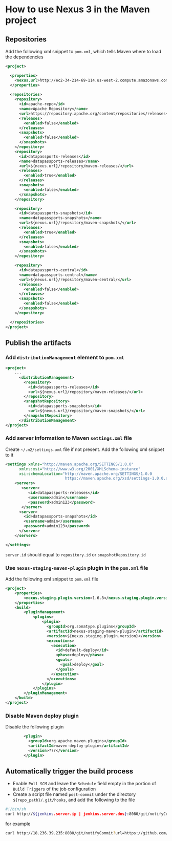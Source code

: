 # How to use Nexus 3 in the Maven project

## Repositories

Add the following xml snippet to ```pom.xml```, which tells Maven where to load the dependencies


```xml
<project>

  <properties>
    <nexus.url>http://ec2-34-214-69-114.us-west-2.compute.amazonaws.com:8081</nexus.url>
  </properties>
  
  <repositories>
    <repository>
      <id>apache-repo</id>
      <name>Apache Repository</name>
      <url>https://repository.apache.org/content/repositories/releases</url>
      <releases>
        <enabled>false</enabled>
      </releases>
      <snapshots>
        <enabled>false</enabled>
      </snapshots>
    </repository>
    <repository>
      <id>datapassports-releases</id>
      <name>datapassports-releases</name>
      <url>${nexus.url}/repository/maven-releases/</url>
      <releases>
        <enabled>true</enabled>
      </releases>
      <snapshots>
        <enabled>false</enabled>
      </snapshots>
    </repository>

    <repository>
      <id>datapassports-snapshots</id>
      <name>datapassports-snapshots</name>
      <url>${nexus.url}/repository/maven-snapshots/</url>
      <releases>
        <enabled>true</enabled>
      </releases>
      <snapshots>
        <enabled>false</enabled>
      </snapshots>
    </repository>

    <repository>
      <id>datapassports-central</id>
      <name>datapassports-central</name>
      <url>${nexus.url}/repository/maven-central/</url>
      <releases>
        <enabled>false</enabled>
      </releases>
      <snapshots>
        <enabled>false</enabled>
      </snapshots>
    </repository>

  </repositories>
</project>

```

## Publish the artifacts

### Add ```distributionManagement``` element to ```pom.xml```

```xml
<project>
    ...
      <distributionManagement>
        <repository>
          <id>datapassports-releases</id>
          <url>${nexus.url}/repository/maven-releases/</url>
        </repository>
        <snapshotRepository>
          <id>datapassports-snapshots</id>
          <url>${nexus.url}/repository/maven-snapshots/</url>
        </snapshotRepository>
      </distributionManagement>
</project>
```

### Add server information to Maven ```settings.xml``` file

Create ```~/.m2/settings.xml``` file if not present. Add the following xml snippet to it

```xml
<settings xmlns="http://maven.apache.org/SETTINGS/1.0.0"
      xmlns:xsi="http://www.w3.org/2001/XMLSchema-instance"
      xsi:schemaLocation="http://maven.apache.org/SETTINGS/1.0.0
                          https://maven.apache.org/xsd/settings-1.0.0.xsd">
    <servers>
       <server>
          <id>datapassports-releases</id>
          <username>admin</username>
          <password>admin123</password>
       </server>
      <server>
        <id>datapassports-snapshots</id>
        <username>admin</username>
        <password>admin123</password>
      </server>
    </servers>

</settings>
```

```server.id``` should equal to ```repository.id``` or ```snapshotRepository.id```

### Use ```nexus-staging-maven-plugin``` plugin in the ```pom.xml``` file

Add the following xml snippet to ```pom.xml``` file

```xml
<project>
    <properties>
        <nexus.staging.plugin.version>1.6.8</nexus.staging.plugin.version>
    </properties>
    <build>
        <pluginManagement>
            <plugins>
                <plugin>
                  <groupId>org.sonatype.plugins</groupId>
                  <artifactId>nexus-staging-maven-plugin</artifactId>
                  <version>${nexus.staging.plugin.version}</version>
                  <executions>
                    <execution>
                      <id>default-deploy</id>
                      <phase>deploy</phase>
                      <goals>
                        <goal>deploy</goal>
                      </goals>
                    </execution>
                  </executions>
                </plugin>
            </plugins>
        </pluginManagement>    
    </build>
</project>
```

### Disable Maven deploy plugin

Disable the following plugin

```xml
        <plugin>
          <groupId>org.apache.maven.plugins</groupId>
          <artifactId>maven-deploy-plugin</artifactId>
          <version>???</version>
        </plugin>
```

## Automatically trigger the build process

* Enable ```Poll SCM``` and leave the ```Schedule``` field empty in the portion of ```Build Triggers``` of the job configuration
* Create a script file named ```post-commit``` under the directory ```${repo_path}/.git/hooks```, and add the following to the file
```bash
#!/bin/sh
curl http://${jenkins.server.ip | jenkins.server.dns}:8080/git/notifyCommit?url=${repo.url}&branches=${branch.name}
```

for example
```bash
curl http://18.236.39.235:8080/git/notifyCommit?url=https://github.com/grant-guo/mvn-scaffold&branches=repo

```